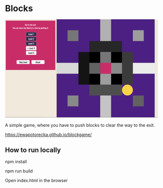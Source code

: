 # Blocks

![](blocksmin.png)

A simple game, where you have to push blocks to clear the way to the exit.

https://ewapotorecka.github.io/blockgame/

## How to run locally

npm install

npm run build

Open index.html in the browser


